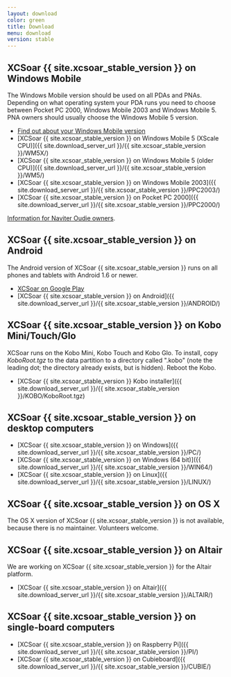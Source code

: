 ```yaml
---
layout: download
color: green
title: Download
menu: download
version: stable
---
```

## XCSoar {{ site.xcsoar_stable_version }} on Windows Mobile

The Windows Mobile version should be used on all PDAs and PNAs. Depending on what operating system your PDA runs you need to choose between Pocket PC 2000, 
Windows Mobile 2003 and Windows Mobile 5. PNA owners should usually choose the Windows Mobile 5 version.

- [Find out about your Windows Mobile version](/discover/wm_versions/)
- [XCSoar {{ site.xcsoar_stable_version }} on Windows Mobile 5 (XScale CPU)]({{ site.download_server_url }}/{{ site.xcsoar_stable_version }}/WM5X/)
- [XCSoar {{ site.xcsoar_stable_version }} on Windows Mobile 5 (older CPU)]({{ site.download_server_url }}/{{ site.xcsoar_stable_version }}/WM5/)
- [XCSoar {{ site.xcsoar_stable_version }} on Windows Mobile 2003]({{ site.download_server_url }}/{{ site.xcsoar_stable_version }}/PPC2003/)
- [XCSoar {{ site.xcsoar_stable_version }} on Pocket PC 2000]({{ site.download_server_url }}/{{ site.xcsoar_stable_version }}/PPC2000/)

[Information for Naviter Oudie owners](/hardware/oudie.html).

## XCSoar {{ site.xcsoar_stable_version }} on Android

The Android version of XCSoar {{ site.xcsoar_stable_version }} runs on all phones and tablets with Android 1.6 or newer.

- [XCSoar on Google Play](https://play.google.com/store/apps/details?id=org.xcsoar)
- [XCSoar {{ site.xcsoar_stable_version }} on Android]({{ site.download_server_url }}/{{ site.xcsoar_stable_version }}/ANDROID/)

## XCSoar {{ site.xcsoar_stable_version }} on Kobo Mini/Touch/Glo

XCSoar runs on the Kobo Mini, Kobo Touch and Kobo Glo.  To install,
copy *KoboRoot.tgz* to the data partition to a directory called
".kobo" (note the leading dot; the directory already exists, but is
hidden).  Reboot the Kobo.

- [XCSoar {{ site.xcsoar_stable_version }} Kobo installer]({{ site.download_server_url }}/{{ site.xcsoar_stable_version }}/KOBO/KoboRoot.tgz)

## XCSoar {{ site.xcsoar_stable_version }} on desktop computers

- [XCSoar {{ site.xcsoar_stable_version }} on Windows]({{ site.download_server_url }}/{{ site.xcsoar_stable_version }}/PC/)
- [XCSoar {{ site.xcsoar_stable_version }} on Windows (64 bit)]({{ site.download_server_url }}/{{ site.xcsoar_stable_version }}/WIN64/)
- [XCSoar {{ site.xcsoar_stable_version }} on Linux]({{ site.download_server_url }}/{{ site.xcsoar_stable_version }}/LINUX/)

## XCSoar {{ site.xcsoar_stable_version }} on OS X

The OS X version of XCSoar {{ site.xcsoar_stable_version }} is not
available, because there is no maintainer.  Volunteers welcome.

## XCSoar {{ site.xcsoar_stable_version }} on Altair

We are working on XCSoar {{ site.xcsoar_stable_version }} for the Altair platform.

- [XCSoar {{ site.xcsoar_stable_version }} on Altair]({{ site.download_server_url }}/{{ site.xcsoar_stable_version }}/ALTAIR/)

## XCSoar {{ site.xcsoar_stable_version }} on single-board computers

- [XCSoar {{ site.xcsoar_stable_version }} on Raspberry Pi]({{ site.download_server_url }}/{{ site.xcsoar_stable_version }}/PI/)
- [XCSoar {{ site.xcsoar_stable_version }} on Cubieboard]({{ site.download_server_url }}/{{ site.xcsoar_stable_version }}/CUBIE/)

